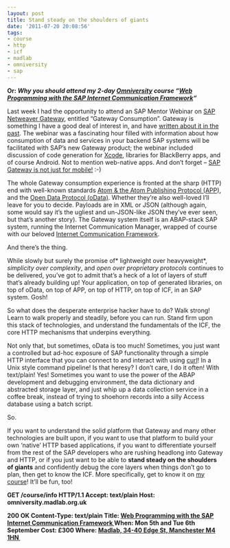 ```yaml
---
layout: post
title: Stand steady on the shoulders of giants
date: '2011-07-20 20:08:56'
tags:
- course
- http
- icf
- madlab
- omniversity
- sap
---
```



**Or: *Why you should attend my 2-day [Omniversity](http://omniversity.madlab.org.uk) course “[Web Programming with the SAP Internet Communication Framework](http://s.madlab.org.uk/sap1)“***

Last week I had the opportunity to attend an SAP Mentor Webinar on [SAP Netweaver Gateway](http://www.sdn.sap.com/irj/sdn/gateway), entitled “Gateway Consumption”. Gateway is something I have a good deal of interest in, and have [written about it in the past](http://www.bluefinsolutions.com/insights/guest_blog/project_gateway_a_call_to_arms_or_at_least_to_data/). The webinar was a fascinating hour filled with information about how consumption of data and services in your backend SAP systems will be facilitated with SAP’s new Gateway product; the webinar included discussion of code generation for [Xcode](http://developer.apple.com/technologies/tools/), libraries for BlackBerry apps, and of course Android. Not to mention web-native apps. And don’t forget – [SAP Gateway is not just for mobile!](http://twitter.com/#!/qmacro/status/91174743809593344) :-)

The whole Gateway consumption experience is fronted at the sharp (HTTP) end with well-known standards [Atom & the Atom Publishing Protocol (APP)](http://en.wikipedia.org/wiki/Atom_(standard)), and the [Open Data Protocol (oData)](http://www.odata.org/). Whether they’re also well-loved I’ll leave for you to decide. Payloads are in XML or JSON (although again, some would say it’s the ugliest and un-JSON-like JSON they’ve ever seen, but that’s another story). The Gateway system itself is an ABAP-stack SAP system, running the Internet Communication Manager, wrapped of course with our beloved [Internet Communication Framework](http://help.sap.com/saphelp_nw70ehp1/Helpdata/EN/36/020d3a0154b909e10000000a114084/frameset.htm).

And there’s the thing.

While slowly but surely the promise of* lightweight over heavyweight*, *simplicity over complexity*, and *open over proprietary protocols* continues to be delivered, you’ve got to admit that’s a heck of a lot of layers of stuff that’s already building up! Your application, on top of generated libraries, on top of oData, on top of APP, on top of HTTP, on top of ICF, in an SAP system. Gosh!

So what does the desperate enterprise hacker have to do? Walk strong! Learn to walk properly and steadily, before you can run. Stand firm upon this stack of technologies, and understand the fundamentals of the ICF, the core HTTP mechanisms that underpins everything.

Not only that, but sometimes, oData is too much! Sometimes, you just want a controlled but ad-hoc exposure of SAP functionality through a simple HTTP interface that you can connect to and interact with using [curl](http://curl.haxx.se/)! In a Unix style command pipeline! Is that heresy? I don’t care, I do it often! With text/plain! Yes! Sometimes you want to use the power of the ABAP development and debugging environment, the data dictionary and abstracted storage layer, and just whip up a data collection service in a coffee break, instead of trying to shoehorn records into a silly Access database using a batch script.

So.

If you want to understand the solid platform that Gateway and many other technologies are built upon, if you want to use that platform to build your own ‘native’ HTTP based applications, if you want to differentiate yourself from the rest of the SAP developers who are rushing headlong into Gateway and HTTP, or if you just want to be able to **stand steady on the shoulders of giants** and confidently debug the core layers when things don’t go to plan, then get to know the ICF. More specifically, get to know it on [my course](http://s.madlab.org.uk/sap1)! It’ll be fun, too!

**GET /course/info HTTP/1.1 Accept: text/plain Host: omniversity.madlab.org.uk**

**200 OK Content-Type: text/plain Title: [Web Programming with the SAP Internet Communication Framework ](http://s.madlab.org.uk/sap1)When: Mon 5th and Tue 6th September Cost: £300 Where: [Madlab, 34-40 Edge St, Manchester M4 1HN ](http://maps.google.co.uk/maps?f=q&source=s_q&hl=en&geocode=&q=36-40+Edge+St,+Manchester,+M4+1HN&sll=53.484215,-2.236311&sspn=0.000833,0.001617&g=m4+1hn&ie=UTF8&hq=&hnear=36-38+Edge+St,+Manchester,+Lancashire+M4+1HN,+United+Kingdom&ll=53.484118,-2.236311&spn=0.001666,0.003235&z=18)**


